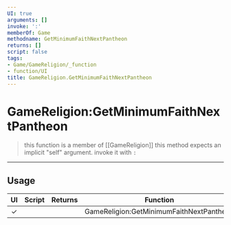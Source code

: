 ```yaml
---
UI: true
arguments: []
invoke: ':'
memberOf: Game
methodname: GetMinimumFaithNextPantheon
returns: []
script: false
tags:
- Game/GameReligion/_function
- function/UI
title: GameReligion.GetMinimumFaithNextPantheon
---
```

# GameReligion:GetMinimumFaithNextPantheon
> this function is a member of [[GameReligion]]
> this method expects an implicit "self" argument. invoke it with `:`
-----
## Usage
|  UI | Script | Returns | Function | Arguments |
|:---:|:------:|-------:|:--------:|:---------|
|✓| ||GameReligion:GetMinimumFaithNextPantheon||
